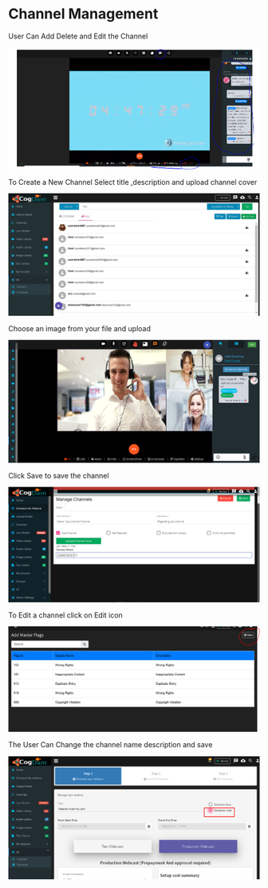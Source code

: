 # Channel Management

User Can Add Delete and Edit the Channel

![](../.gitbook/assets/image%20%28143%29.png)

To Create a New Channel Select title ,description and upload channel cover

![](../.gitbook/assets/image%20%28153%29.png)

Choose an image from your file and upload

![](../.gitbook/assets/image%20%28254%29.png)

Click Save to save the channel

![](../.gitbook/assets/image%20%2834%29.png)

To Edit a channel click on Edit icon

![](../.gitbook/assets/image%20%28203%29.png)

The User Can Change the channel name description and save

![](../.gitbook/assets/image%20%2848%29.png)


